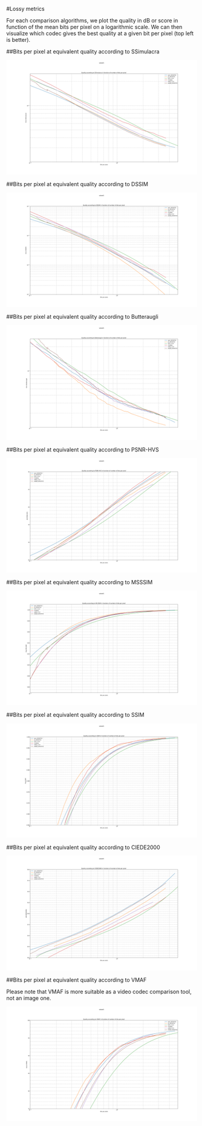 #Lossy metrics

For each comparison algorithms, we plot the quality in dB or score in function of the mean bits per pixel on a logarithmic scale. We can then visualize which codec gives the best quality at a given bit per pixel (top left is better).

##Bits per pixel at equivalent quality according to SSimulacra

![Bits per pixel at equivalent quality according to SSimulacra](subset1.ssimulacra.(aom_20210715,jxl_20210715,heif_1.12.0,mozjpeg,webp_1.2.0,webp2_20210715).svg)

##Bits per pixel at equivalent quality according to DSSIM

![Bits per pixel at equivalent quality according to DSSIM](subset1.dssim.(aom_20210715,jxl_20210715,heif_1.12.0,mozjpeg,webp_1.2.0,webp2_20210715).svg)

##Bits per pixel at equivalent quality according to Butteraugli

![Bits per pixel at equivalent quality according to Butteraugli](subset1.butteraugli.(aom_20210715,jxl_20210715,heif_1.12.0,mozjpeg,webp_1.2.0,webp2_20210715).svg)

##Bits per pixel at equivalent quality according to PSNR-HVS

![Bits per pixel at equivalent quality according to PSNR-HVS](subset1.psnr-hvs.(aom_20210715,jxl_20210715,heif_1.12.0,mozjpeg,webp_1.2.0,webp2_20210715).svg)

##Bits per pixel at equivalent quality according to MSSSIM

![Bits per pixel at equivalent quality according to MSSSIM](subset1.ms-ssim.(aom_20210715,jxl_20210715,heif_1.12.0,mozjpeg,webp_1.2.0,webp2_20210715).svg)

##Bits per pixel at equivalent quality according to SSIM

![Bits per pixel at equivalent quality according to SSIM](subset1.ssim.(aom_20210715,jxl_20210715,heif_1.12.0,mozjpeg,webp_1.2.0,webp2_20210715).svg)

##Bits per pixel at equivalent quality according to CIEDE2000

![Bits per pixel at equivalent quality according to CIEDE2000](subset1.ciede2000.(aom_20210715,jxl_20210715,heif_1.12.0,mozjpeg,webp_1.2.0,webp2_20210715).svg)

##Bits per pixel at equivalent quality according to VMAF

Please note that VMAF is more suitable as a video codec comparison tool, not an image one.

![Bits per pixel at equivalent quality according to VMAF](subset1.vmaf.(aom_20210715,jxl_20210715,heif_1.12.0,mozjpeg,webp_1.2.0,webp2_20210715).svg)
